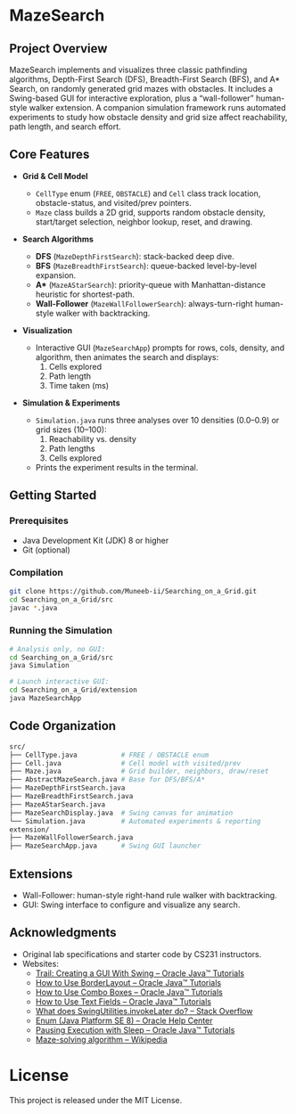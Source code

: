# MazeSearch

## Project Overview

MazeSearch implements and visualizes three classic pathfinding algorithms, Depth-First Search (DFS), Breadth-First Search (BFS), and A* Search, on randomly generated grid mazes with obstacles. It includes a Swing-based GUI for interactive exploration, plus a “wall-follower” human-style walker extension. A companion simulation framework runs automated experiments to study how obstacle density and grid size affect reachability, path length, and search effort.

## Core Features

- **Grid & Cell Model**  
  - `CellType` enum (`FREE`, `OBSTACLE`) and `Cell` class track location, obstacle-status, and visited/prev pointers.  
  - `Maze` class builds a 2D grid, supports random obstacle density, start/target selection, neighbor lookup, reset, and drawing.

- **Search Algorithms**  
  - **DFS** (`MazeDepthFirstSearch`): stack-backed deep dive.  
  - **BFS** (`MazeBreadthFirstSearch`): queue-backed level-by-level expansion.  
  - **A\*** (`MazeAStarSearch`): priority-queue with Manhattan-distance heuristic for shortest-path.  
  - **Wall-Follower** (`MazeWallFollowerSearch`): always-turn-right human-style walker with backtracking.

- **Visualization**  
  - Interactive GUI (`MazeSearchApp`) prompts for rows, cols, density, and algorithm, then animates the search and displays:  
    1. Cells explored  
    2. Path length  
    3. Time taken (ms)

- **Simulation & Experiments**  
  - `Simulation.java` runs three analyses over 10 densities (0.0–0.9) or grid sizes (10–100):  
    1. Reachability vs. density  
    2. Path lengths  
    3. Cells explored  
  - Prints the experiment results in the terminal.

## Getting Started

### Prerequisites

- Java Development Kit (JDK) 8 or higher
- Git (optional)

### Compilation

```bash
git clone https://github.com/Muneeb-ii/Searching_on_a_Grid.git
cd Searching_on_a_Grid/src
javac *.java 
```

### Running the Simulation
```bash
# Analysis only, no GUI:
cd Searching_on_a_Grid/src
java Simulation

# Launch interactive GUI:
cd Searching_on_a_Grid/extension
java MazeSearchApp
```

## Code Organization
```Bash
src/
├── CellType.java           # FREE / OBSTACLE enum
├── Cell.java               # Cell model with visited/prev
├── Maze.java               # Grid builder, neighbors, draw/reset
├── AbstractMazeSearch.java # Base for DFS/BFS/A*
├── MazeDepthFirstSearch.java
├── MazeBreadthFirstSearch.java
├── MazeAStarSearch.java
├── MazeSearchDisplay.java  # Swing canvas for animation
└── Simulation.java         # Automated experiments & reporting
extension/
├── MazeWallFollowerSearch.java
├── MazeSearchApp.java      # Swing GUI launcher
```
## Extensions
- Wall-Follower: human-style right-hand rule walker with backtracking.
- GUI: Swing interface to configure and visualize any search.

## Acknowledgments
- Original lab specifications and starter code by CS231 instructors.
- Websites:
  - [Trail: Creating a GUI With Swing – Oracle Java™ Tutorials](https://docs.oracle.com/javase/tutorial/uiswing/)
  - [How to Use BorderLayout – Oracle Java™ Tutorials](https://docs.oracle.com/javase/tutorial/uiswing/layout/border.html)
  - [How to Use Combo Boxes – Oracle Java™ Tutorials](https://docs.oracle.com/javase/tutorial/uiswing/components/combobox.html)
  - [How to Use Text Fields – Oracle Java™ Tutorials](https://docs.oracle.com/javase/tutorial/uiswing/components/textfield.html)
  - [What does SwingUtilities.invokeLater do? – Stack Overflow](https://stackoverflow.com/questions/6567870/what-does-swingutilities-invokelater-do)
  - [Enum (Java Platform SE 8) – Oracle Help Center](https://docs.oracle.com/javase/8/docs/api/java/lang/Enum.html)
  - [Pausing Execution with Sleep – Oracle Java™ Tutorials](https://docs.oracle.com/javase/tutorial/essential/concurrency/sleep.html)
  - [Maze-solving algorithm – Wikipedia](https://en.wikipedia.org/wiki/Maze-solving_algorithm)

# License
This project is released under the MIT License.
